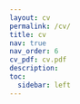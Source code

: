 ```yaml
---
layout: cv
permalink: /cv/
title: cv
nav: true
nav_order: 6
cv_pdf: cv.pdf
description: 
toc:
  sidebar: left
---
```

